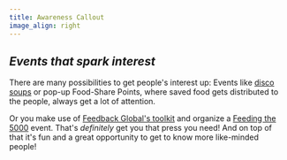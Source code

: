 ```yaml
---
title: Awareness Callout
image_align: right
---
```



## <div class="fa fa-cutlery"></div> _Events that spark interest_
There are many possibilities to get people's interest up: Events like <a href="http://now-here-this.timeout.com/2015/03/01/eat-to-the-beat-disco-soup-are-turning-food-waste-into-party-fuel/" target="_blank">disco soups</a> or pop-up Food-Share Points, where saved food gets distributed to the people, always get a lot of attention.

Or you make use of <a href="https://feedbackglobal.org/wp-content/uploads/2016/12/F5K-The-Introductory-Toolkit-1.pdf" target="_blank">Feedback Global's toolkit</a> and organize a <a href="https://feedbackglobal.org/campaigns/feeding-the-5000/" target="_blank">Feeding the 5000</a> event. That's _definitely_ get you that press you need! And on top of that it's fun and a great opportunity to get to know more like-minded people!
